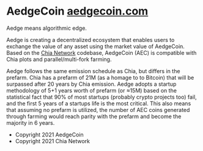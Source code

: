 # AedgeCoin [aedgecoin.com](https://aedgecoin.com)

Aedge means algorithmic edge.

Aedge is creating a decentralized ecosystem that enables users to exchange the value of any asset using the market value of AedgeCoin. Based on the [Chia Network](https://github.com/Chia-Network/chia-blockchain) codebase, AedgeCoin (AEC) is compatible with Chia plots and parallel/multi-fork farming.

Aedge follows the same emission schedule as Chia, but differs in the prefarm. Chia has a prefarm of 21M (as a homage to to Bitcoin) that will be surpassed after 20 years by Chia emission. Aedge adopts a startup methodology of 5+1 years worth of prefarm (or ≈15M) based on the statistical fact that 90% of most startups (probably crypto projects too) fail, and the first 5 years of a startups life is the most critical. This also means that assuming no prefarm is utilized, the number of AEC coins generated through farming would reach parity with the prefarm and become the majority in 6 years.

- Copyright 2021 AedgeCoin
- Copyright 2021 Chia Network
